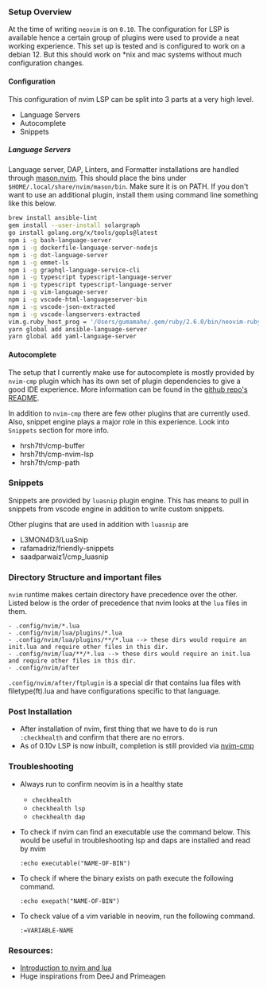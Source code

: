 ### Setup Overview
At the time of writing `neovim` is on `0.10`. The configuration for LSP is available hence a certain group of plugins were used to provide a neat working experience. This set up is tested and is configured to work on a debian 12. But this should work on *nix and mac systems without much configuration changes.

#### Configuration
This configuration of nvim LSP can be split into 3 parts at a very high level.

- Language Servers
- Autocomplete
- Snippets

##### Language Servers

Language server, DAP, Linters, and Formatter installations are handled through [mason.nvim](https://github.com/williamboman/mason.nvim). This should place the bins under `$HOME/.local/share/nvim/mason/bin`. Make sure it is on PATH. If you don't want to use an additional plugin, install them using command line something like this below.

```bash
brew install ansible-lint
gem install --user-install solargraph
go install golang.org/x/tools/gopls@latest
npm i -g bash-language-server
npm i -g dockerfile-language-server-nodejs
npm i -g dot-language-server
npm i -g emmet-ls
npm i -g graphql-language-service-cli
npm i -g typescript typescript-language-server
npm i -g typescript typescript-language-server
npm i -g vim-language-server
npm i -g vscode-html-languageserver-bin
npm i -g vscode-json-extracted
npm i -g vscode-langservers-extracted
vim.g.ruby_host_prog = '/Users/gumamahe/.gem/ruby/2.6.0/bin/neovim-ruby-host'
yarn global add ansible-language-server
yarn global add yaml-language-server
```

#### Autocomplete
The setup that I currently make use for autocomplete is mostly provided by `nvim-cmp` plugin which has its own set of plugin dependencies to give a good IDE experience. More information can be found in the [github repo's README](https://github.com/hrsh7th/nvim-cmp).

In addition to `nvim-cmp` there are few other plugins that are currently used. Also, snippet engine plays a major role in this experience. Look into `Snippets` section for more info.

- hrsh7th/cmp-buffer
- hrsh7th/cmp-nvim-lsp
- hrsh7th/cmp-path

### Snippets
Snippets are provided by `luasnip` plugin engine. This has means to pull in snippets from vscode engine in addition to write custom snippets.

Other plugins that are used in addition with `luasnip` are
- L3MON4D3/LuaSnip
- rafamadriz/friendly-snippets
- saadparwaiz1/cmp_luasnip

### Directory Structure and important files

`nvim` runtime makes certain directory have precedence over the other. Listed below is the order of precedence that nvim looks at the `lua` files in them.

    - .config/nvim/*.lua
    - .config/nvim/lua/plugins/*.lua
    - .config/nvim/lua/plugins/**/*.lua --> these dirs would require an init.lua and require other files in this dir.
    - .config/nvim/lua/**/*.lua --> these dirs would require an init.lua and require other files in this dir.
    - .config/nvim/after

`.config/nvim/after/ftplugin` is a special dir that contains lua files with filetype(ft).lua and have configurations specific to that language.

### Post Installation
- After installation of nvim, first thing that we have to do is run `:checkhealth` and confirm that there are no errors.
- As of 0.10v LSP is now inbuilt, completion is still provided via [nvim-cmp](https://github.com/hrsh7th/nvim-cmp)

### Troubleshooting

- Always run  to confirm neovim is in a healthy state
    - `checkhealth` 
    - `checkhealth lsp`
    - `checkhealth dap`

- To check if nvim can find an executable use the command below. This would be useful in troubleshooting lsp and daps are installed and read by nvim

    ```vim
    :echo executable("NAME-OF-BIN")
    ```

- To check if where the binary exists on path execute the following command.

    ```vim
    :echo exepath("NAME-OF-BIN")
    ```
- To check value of a vim variable in neovim, run the following command.

    ```vim
    :=VARIABLE-NAME
    ```

### Resources:
- [Introduction to nvim and lua](https://vonheikemen.github.io/devlog/tools/configuring-neovim-using-lua/)
- Huge inspirations from DeeJ and Primeagen

